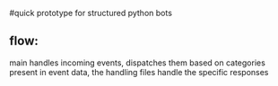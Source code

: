 #quick prototype for structured python bots

## flow:
main handles incoming events, dispatches them based on categories present in event data, the handling files handle the specific responses